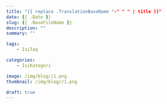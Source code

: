 ```yaml
---
title: "{{ replace .TranslationBaseName "-" " " | title }}"
date: {{ .Date }}
slug: {{ .BaseFileName }}
description: ""
summary: ""

tags:
    - IsiTaq

categories:
    - IsiKategori

image: /img/blog//1.png
thumbnail: /img/blog//1.png

draft: true
---
```


